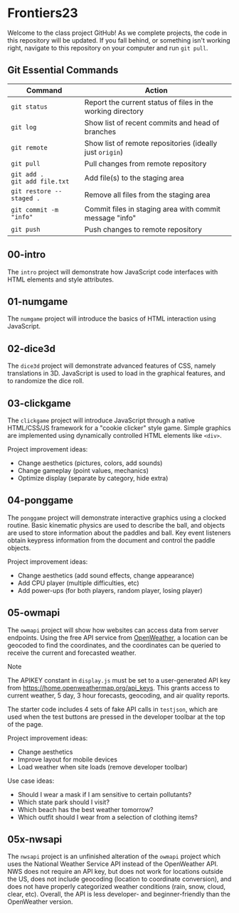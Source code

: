 # Frontiers23

Welcome to the class project GitHub! As we complete projects, the code in this repository will be updated. If you fall behind, or something isn't working right, navigate to this repository on your computer and run `git pull`.

## Git Essential Commands

| Command | Action |
| --- | --- |
| `git status` | Report the current status of files in the working directory |
| `git log` | Show list of recent commits and head of branches |
| `git remote` | Show list of remote repositories (ideally just `origin`) |
| `git pull` | Pull changes from remote repository |
| `git add .` <br /> `git add file.txt` | Add file(s) to the staging area |
| `git restore --staged .` | Remove all files from the staging area |
| `git commit -m "info"` | Commit files in staging area with commit message "info" |
| `git push` | Push changes to remote repository |


## 00-intro

The `intro` project will demonstrate how JavaScript code interfaces with HTML elements and style attributes.

## 01-numgame

The `numgame` project will introduce the basics of HTML interaction using JavaScript.

## 02-dice3d

The `dice3d` project will demonstrate advanced features of CSS, namely translations in 3D. JavaScript is used to load in the graphical features, and to randomize the dice roll.

## 03-clickgame

The `clickgame` project will introduce JavaScript through a native HTML/CSS/JS framework for a "cookie clicker" style game. Simple graphics are implemented using dynamically controlled HTML elements like `<div>`.

Project improvement ideas:

- Change aesthetics (pictures, colors, add sounds)
- Change gameplay (point values, mechanics)
- Optimize display (separate by category, hide extra)

## 04-ponggame

The `ponggame` project will demonstrate interactive graphics using a clocked routine. Basic kinematic physics are used to describe the ball, and objects are used to store information about the paddles and ball. Key event listeners obtain keypress information from the document and control the paddle objects.

Project improvement ideas:

- Change aesthetics (add sound effects, change appearance)
- Add CPU player (multiple difficulties, etc)
- Add power-ups (for both players, random player, losing player)

## 05-owmapi

The `owmapi` project will show how websites can access data from server endpoints. Using the free API service from [OpenWeather](https://openweathermap.org), a location can be geocoded to find the coordinates, and the coordinates can be queried to receive the current and forecasted weather.

> [!NOTE]
> The APIKEY constant in `display.js` must be set to a user-generated API key from https://home.openweathermap.org/api_keys. This grants access to current weather, 5 day, 3 hour forecasts, geocoding, and air quality reports.

The starter code includes 4 sets of fake API calls in `testjson`, which are used when the test buttons are pressed in the developer toolbar at the top of the page.

Project improvement ideas:

- Change aesthetics
- Improve layout for mobile devices
- Load weather when site loads (remove developer toolbar)

Use case ideas:

- Should I wear a mask if I am sensitive to certain pollutants?
- Which state park should I visit?
- Which beach has the best weather tomorrow?
- Which outfit should I wear from a selection of clothing items?

## 05x-nwsapi

The `nwsapi` project is an unfinished alteration of the `owmapi` project which uses the National Weather Service API instead of the OpenWeather API. NWS does not require an API key, but does not work for locations outside the US, does not include geocoding (location to coordinate conversion), and does not have properly categorized weather conditions (rain, snow, cloud, clear, etc). Overall, the API is less developer- and beginner-friendly than the OpenWeather version.
